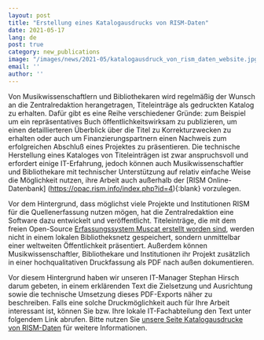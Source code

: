 ```yaml
---
layout: post
title: "Erstellung eines Katalogausdrucks von RISM-Daten"
date: 2021-05-17
lang: de
post: true
category: new_publications
image: "/images/news/2021-05/katalogausdruck_von_rism_daten_website.jpg"
email: ''
author: ''
---
```


Von Musikwissenschaftlern und Bibliothekaren wird regelmäßig der Wunsch an die Zentralredaktion herangetragen, Titeleinträge als gedruckten Katalog zu erhalten. Dafür gibt es eine Reihe verschiedener Gründe: zum Beispiel um ein repräsentatives Buch öffentlichkeitswirksam zu publizieren, um einen detaillierteren Überblick über die Titel zu Korrekturzwecken zu erhalten oder auch um Finanzierungspartnern einen Nachweis zum erfolgreichen Abschluß eines Projektes zu präsentieren. Die technische Herstellung eines Kataloges von Titeleinträgen ist zwar anspruchsvoll und erfordert einige IT-Erfahrung, jedoch können auch Musikwissenschaftler und Bibliothekare mit technischer Unterstützung auf relativ einfache Weise die Möglichkeit nutzen, ihre Arbeit auch außerhalb der [RISM Online-Datenbank] (https://opac.rism.info/index.php?id=4){:blank} vorzulegen.  

Vor dem Hintergrund, dass möglichst viele Projekte und Institutionen RISM für die Quellenerfassung nutzen mögen, hat die Zentralredaktion eine Software dazu entwickelt und veröffentlicht. Titeleinträge, die mit dem freien Open-Source [Erfassungssystem Muscat erstellt worden sind](/community/muscat.html), werden nicht in einem lokalen Bibliotheksnetz gespeichert, sondern unmittelbar einer weltweiten Öffentlichkeit präsentiert. Außerdem können Musikwissenschaftler, Bibliothekare und Institutionen ihr Projekt zusätzlich in einer hochqualitativen Druckfassung als PDF nach außen dokumentieren.    

Vor diesem Hintergrund haben wir unseren IT-Manager Stephan Hirsch darum gebeten, in einem erklärenden Text die Zielsetzung und Ausrichtung sowie die technische Umsetzung dieses PDF-Exports näher zu beschreiben. Falls eine solche Druckmöglichkeit auch für Ihre Arbeit interessant ist, können Sie bzw. Ihre lokale IT-Fachabteilung den Text unter folgendem Link abrufen. Bitte nutzen Sie [unsere Seite Katalogausdrucke von RISM-Daten](/community/catalog-printouts.html) für weitere Informationen.  
